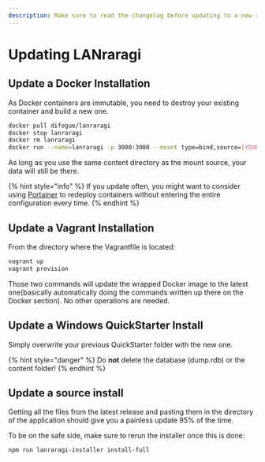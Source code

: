 ```yaml
---
description: Make sure to read the changelog before updating to a new release!
---
```


# Updating LANraragi

## Update a Docker Installation

As Docker containers are immutable, you need to destroy your existing container and build a new one.

```bash
docker pull difegue/lanraragi
docker stop lanraragi
docker rm lanraragi
docker run --name=lanraragi -p 3000:3000 --mount type=bind,source=[YOUR_CONTENT_DIRECTORY],target=/home/koyomi/lanraragi/content difegue/lanraragi
```

As long as you use the same content directory as the mount source, your data will still be there.

{% hint style="info" %}
If you update often, you might want to consider using [Portainer](https://portainer.io/) to redeploy containers without entering the entire configuration every time.
{% endhint %}

## Update a Vagrant Installation

From the directory where the Vagrantfile is located:

```bash
vagrant up
vagrant provision
```

Those two commands will update the wrapped Docker image to the latest one\(basically automatically doing the commands written up there on the Docker section\). No other operations are needed.

## Update a Windows QuickStarter Install

Simply overwrite your previous QuickStarter folder with the new one.

{% hint style="danger" %}
Do **not** delete the database \(dump.rdb\) or the content folder!
{% endhint %}

## Update a source install

Getting all the files from the latest release and pasting them in the directory of the application should give you a painless update 95% of the time.

To be on the safe side, make sure to rerun the installer once this is done:

```bash
npm run lanraragi-installer install-full
```



